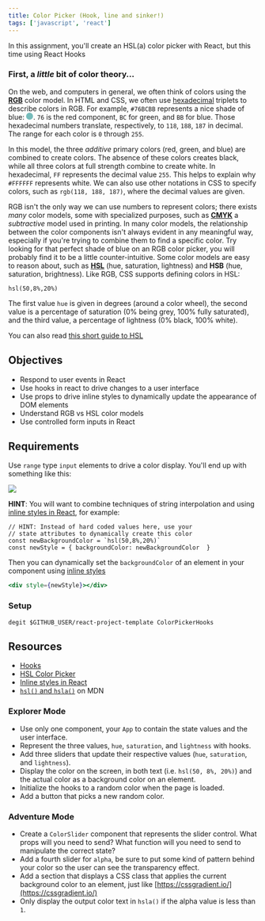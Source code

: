 ```yaml
---
title: Color Picker (Hook, line and sinker!)
tags: ['javascript', 'react']
---
```


In this assignment, you'll create an HSL(a) color picker with React, but this time using React Hooks

### First, a _little_ bit of color theory...

On the web, and computers in general, we often think of colors using the [**RGB**](https://en.wikipedia.org/wiki/RGB_color_model) color model. In HTML and CSS, we often use [hexadecimal](https://en.wikipedia.org/wiki/Hexadecimal) triplets to describe colors in RGB. For example, `#76BCBB` represents a nice shade of blue: <span style="display: inline-block; background-color: #76BCBB; width: 1em; height: 1em; border-radius: 0.5em"></span>. `76` is the red component, `BC` for green, and `BB` for blue. Those hexadecimal numbers translate, respectively, to `118`, `188`, `187` in decimal. The range for each color is `0` through `255`.

In this model, the three _additive_ primary colors (red, green, and blue) are combined to create colors. The absence of these colors creates black, while all three colors at full strength combine to create white. In hexadecimal, `FF` represents the decimal value `255`. This helps to explain why `#FFFFFF` represents white. We can also use other notations in CSS to specify colors, such as `rgb(118, 188, 187)`, where the decimal values are given.

RGB isn't the only way we can use numbers to represent colors; there exists _many_ color models, some with specialized purposes, such as [**CMYK**](https://en.wikipedia.org/wiki/CMYK_color_model) a _subtractive_ model used in printing. In many color models, the relationship between the color components isn't always evident in any meaningful way, especially if you're trying to combine them to find a specific color. Try looking for that perfect shade of blue on an RGB color picker, you will probably find it to be a little counter-intuitive. Some color models are easy to reason about, such as [**HSL**](https://en.wikipedia.org/wiki/HSL_and_HSV) (hue, saturation, lightness) and **HSB** (hue, saturation, brightness). Like RGB, CSS supports defining colors in HSL:

`hsl(50,8%,20%)`

The first value `hue` is given in degrees (around a color wheel), the second value is a percentage of saturation (0% being grey, 100% fully saturated), and the third value, a percentage of lightness (0% black, 100% white).

You can also read [this short guide to HSL](https://www.nixsensor.com/what-is-hsl-color/)

## Objectives

- Respond to user events in React
- Use hooks in react to drive changes to a user interface
- Use props to drive inline styles to dynamically update the appearance of DOM elements
- Understand RGB vs HSL color models
- Use controlled form inputs in React

## Requirements

Use `range` type `input` elements to drive a color display. You'll end up with something like this:

![](https://raw.githubusercontent.com/suncoast-devs/handbook/master/assignments/assets/color-picker.gif)

**HINT**: You will want to combine techniques of string interpolation and using [inline styles in React](https://reactjs.org/docs/dom-elements.html#style), for example:

```
// HINT: Instead of hard coded values here, use your
// state attributes to dynamically create this color
const newBackgroundColor = `hsl(50,8%,20%)`
const newStyle = { backgroundColor: newBackgroundColor  }
```

Then you can dynamically set the `backgroundColor` of an element in your component using [inline styles](https://reactjs.org/docs/dom-elements.html#style)

```jsx
<div style={newStyle}></div>
```

### Setup

```shell
degit $GITHUB_USER/react-project-template ColorPickerHooks
```

## Resources

- [Hooks](https://reactjs.org/docs/hooks-intro.html)
- [HSL Color Picker](http://hslpicker.com/)
- [Inline styles in React](https://reactjs.org/docs/dom-elements.html#style)
- [`hsl()` and `hsla()`][1] on MDN

[1]: https://developer.mozilla.org/en-US/docs/Web/CSS/color_value#hsl()_and_hsla()

### Explorer Mode

- Use only one component, your `App` to contain the state values and the user interface.
- Represent the three values, `hue`, `saturation`, and `lightness` with hooks.
- Add three sliders that update their respective values (`hue`, `saturation`, and `lightness`).
- Display the color on the screen, in both text (i.e. `hsl(50, 8%, 20%)`) and the actual color as a background color on an element.
- Initialize the hooks to a random color when the page is loaded.
- Add a button that picks a new random color.

### Adventure Mode

- Create a `ColorSlider` component that represents the slider control. What props will you need to send? What function will you need to send to manipulate the correct state?
- Add a fourth slider for `alpha`, be sure to put some kind of pattern behind your color so the user can see the transparency effect.
- Add a section that displays a CSS class that applies the current background color to an element, just like [https://cssgradient.io/](https://cssgradient.io/)
- Only display the output color text in `hsla()` if the alpha value is less than `1`.
